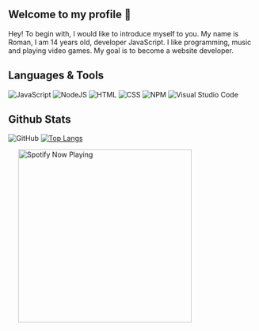 ## Welcome to my profile 👋
<a> Hey! To begin with, I would like to introduce myself to you. My name is Roman, I am 14 years old, developer JavaScript. I like programming, music and playing video games. My goal is to become a website developer. </a>
## Languages & Tools
![JavaScript](https://shields.io/badge/-JavaScript-ecab19?style=flat-square&logo=javascript&logoColor=ffffff)
![NodeJS](https://shields.io/badge/-NodeJS-448543?style=flat-square&logo=node.js&logoColor=ffffff)
![HTML](https://shields.io/badge/-HTML5-e2512f?style=flat-square&logo=html5&logoColor=ffffff)
![CSS](https://shields.io/badge/-CSS3-245a93?style=flat-square&logo=css3&logoColor=ffffff)
![NPM](https://shields.io/badge/-NPM-ca3a3a?style=flat-square&logo=npm&logoColor=ffffff)
![Visual Studio Code](https://shields.io/badge/-Visual_Studio_Code-3a7aaf?style=flat-square&logo=visual-studio-code&logoColor=ffffff)
## Github Stats
![GitHub](https://github-readme-stats.vercel.app/api?username=HekaHub&show_icons=true&theme=material-palenight)
[![Top Langs](https://github-readme-stats.vercel.app/api/top-langs/?username=HekaHub&layout=compact&theme=material-palenight)](https://github.com/HekaHub/github-readme-stats)

&nbsp;&nbsp;&nbsp;&nbsp;&nbsp;[<img src="https://kanamonogatari.vercel.app/api/spotify-playing" alt="Spotify Now Playing" width="350" />](https://open.spotify.com/user/n9ji34hdhq7m7k8a0j2fz38aj?si=5d684c8ac086472c)
